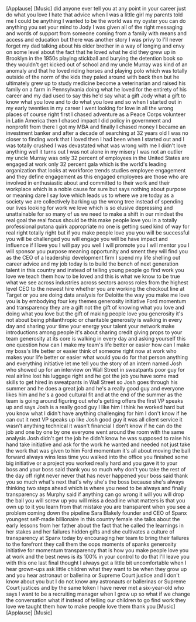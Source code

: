 
[Applause]
[Music]
did anyone ever tell you at any point in
your career just do what you love I hate
that advice when I was a little girl my
parents told me I could be anything I
wanted to be the world was my oyster you
can do anything you set your mind to
Jody I was given all of the right
messaging and words of support from
someone coming from a family with means
and access and education but there was
another story I was privy to I&#39;ll never
forget my dad talking about his older
brother in a way of longing and envy on
some level about the fact that he loved
what he did they grew up in Brooklyn
in the 1950s playing stickball and
burying the detention book so they
wouldn&#39;t get kicked out of school and my
uncle Murray was kind of an anomaly and
that he loved riding horses and playing
polo which was totally outside of the
norm of the kids they paled around with
back then but he ultimately grew up to
study medicine become a veterinarian and
raised his family on a farm in
Pennsylvania doing what he loved for the
entirety of his career and my dad used
to say this he&#39;d say what a gift Jody
what a gift to know what you love and to
do what you love and so when I started
out in my early twenties in my career I
went looking for love in all the wrong
places
of course right first I chased adventure
as a Peace Corps volunteer in Latin
America then I chased impact I did
policy in government and nonprofit from
there I got my MBA and finally I chased
money I became an investment banker and
after a decade of searching
at 32 years old I was no closer to
finding work that I loved then I had
been when I started out and I was
totally crushed I was devastated
what was wrong with me I didn&#39;t love
anything well it turns out I was not
alone in my misery I was not an outlier
my uncle Murray was only 32 percent of
employees in the United States are
engaged at work only 32 percent gala
which is the world&#39;s leading
organization that looks at workforce
trends studies employee engagement and
they define engagement as this engaged
employees are those who are involved in
enthusiastic about and committed to
their work and their workplace which is
a noble cause for sure but says nothing
about purpose or meaning dare I say love
which leads us to where we are today as
a society we are collectively barking up
the wrong tree instead of spending our
lives looking for work we love which is
so elusive depressing and unattainable
for so many of us we need to make a
shift in our mindset the real goal the
real focus should be this make people
love you in a totally professional
putana quirk appropriate no one is
getting sued kind of way for real right
totally
right but if you make people love you
you will be successful you will be
challenged you will engage you will be
have impact and influence if I love you
I will pay you well I will promote you I
will mentor you I will sponsor you
purpose meaning opportunity and
sment they will find you as the CEO of a
leadership development firm I spend my
life shelling out career advice and my
job today is to build the bench of next
generation talent in this country and
instead of telling young people go find
work you love we teach them how to be
loved and this is what we know to be
true what we see across industries
across sectors across roles from the
highest level CEO to the newest hire
whether you are working the checkout
line at Target or you are doing data
analysis for Deloitte the way you make
me love you is by embodying four key
themes generosity initiative Ford
momentum and transparency they are a
gift not the gift of knowing what you
love and doing what you love but the
gift of making people love you
generosity it&#39;s not about being
philanthropic or charitable generosity
is walking in every day and sharing your
time your energy your talent your
network make introductions among people
it&#39;s about sharing credit giving props
to your team generosity at its core is
walking in every day and asking yourself
this one question how can I make my
team&#39;s life better or easier how can I
make my boss&#39;s life better or easier
think of someone right now at work who
makes your life better or easier what
would you do for that person
anything and everything initiative let
me tell you the story of an intern named
Josh who showed up for an interview on
Wall Street in sweatpants
poor guy for real airline lost his
luggage right and he got the job you
have some mad skills to get hired in
sweatpants in Wall Street so Josh goes
through his summer and he does a great
job and he&#39;s a really good guy and
everyone likes him and he&#39;s a good
cultural fit and at the end of the
summer as the team is going around
figuring out who&#39;s getting offers the
first VP speaks up and says Josh is a
really good guy I like him I think he
worked hard but you know what I didn&#39;t
have anything challenging for him I
don&#39;t know if he can cut it next VP
speaks up like Josh good guy it was all
client service it wasn&#39;t anything
technical it wasn&#39;t financial I don&#39;t
know if he can do the job and one by one
by one everyone went around the room
with the same analysis Josh didn&#39;t get
the job he didn&#39;t know he was supposed
to raise his hand take initiative and
ask for the work he wanted and needed
not just take the work that was given to
him Ford momentum it&#39;s all about moving
the ball forward always wins less time
you walked into the office you finished
some big initiative or a project you
worked really hard and you gave it to
your boss and your boss said thank you
so much why don&#39;t you take the rest of
the day off right
never never that has never happened your
boss said thank you so much what&#39;s next
that&#39;s why she&#39;s the boss because she&#39;s
always thinking two steps ahead which is
where you need to be always and finally
transparency as Murphy said if anything
can go wrong it will you will drop the
ball you will screw up you will miss a
deadline what matters is that you own up
to it you learn from that mistake you
are transparent when you see a problem
coming down the pipeline Sara Blakely
founder and CEO of Spanx youngest
self-made billionaire in this country
female she talks about the early lessons
from her father
about the fact that he called the
learnings in her
stakes and her failures hidden gifts and
she cultivates a culture of transparency
at Spanx today by encouraging her team
to bring their failures to the forefront
they call them the oops moments of
spanks generosity initiative for
momentum transparency that is how you
make people love you at work and the
best news is its 100% in your control to
do that I&#39;ll leave you with this one
last final thought I always get a little
bit uncomfortable when I hear grown-ups
ask little children what they want to be
when they grow up and you hear astronaut
or ballerina or Supreme Court justice
and I don&#39;t know about you but I do not
know any astronauts or ballerinas or
Supreme Court justices and by the same
token I have never met a six-year-old
who says I want to be a recruiting
manager when I grow up so what if we
change the conversation what if instead
of telling our children to go find work
they love we taught them how to make
people love them thank you
[Music]
[Applause]
[Music]
